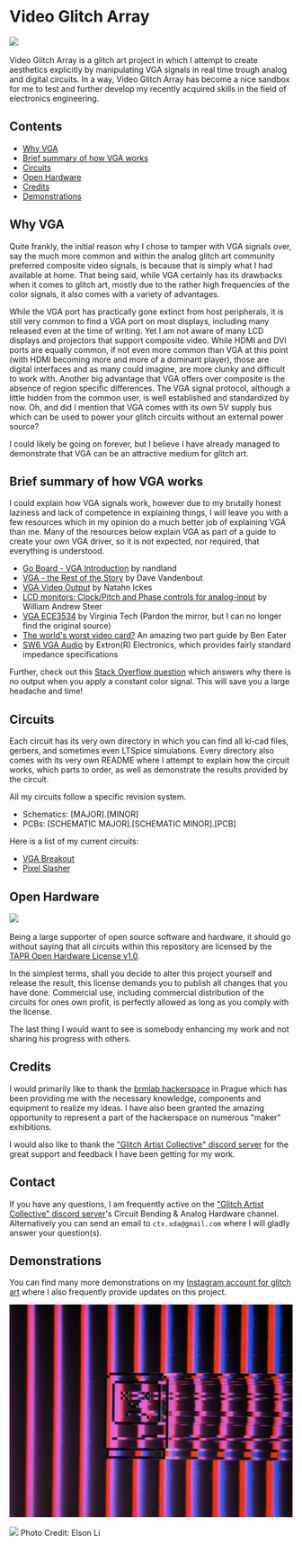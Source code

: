 # Video Glitch Array

![](img/Title.jpg)

Video Glitch Array is a glitch art project in which I attempt to create aesthetics explicitly by manipulating VGA signals in real time trough analog and digital circuits. In a way, Video Glitch Array has become a nice sandbox for me to test and further develop my recently acquired skills in the field of electronics engineering.

## Contents

- [Why VGA](#Why-VGA)
- [Brief summary of how VGA works](#Brief-summary-of-how-VGA-works)
- [Circuits](#Circuits)
- [Open Hardware](#Open-Hardware)
- [Credits](#Credits)
- [Demonstrations](#Demonstrations)

## Why VGA

Quite frankly, the initial reason why I chose to tamper with VGA signals over, say the much more common and within the analog glitch art community preferred composite video signals, is because that is simply what I had available at home. That being said, while VGA certainly has its drawbacks when it comes to glitch art, mostly due to the rather high frequencies of the color signals, it also comes with a variety of advantages.

While the VGA port has practically gone extinct from host peripherals, it is still very common to find a VGA port on most displays, including many released even at the time of writing. Yet I am not aware of many LCD displays and projectors that support composite video. While HDMI and DVI ports are equally common, if not even more common than VGA at this point (with HDMI becoming more and more of a dominant player), those are digital interfaces and as many could imagine, are more clunky and difficult to work with. Another big advantage that VGA offers over composite is the absence of region specific differences. The VGA signal protocol, although a little hidden from the common user, is well established and standardized by now. Oh, and did I mention that VGA comes with its own 5V supply bus which can be used to power your glitch circuits without an external power source?

I could likely be going on forever, but I believe I have already managed to demonstrate that VGA can be an attractive medium for glitch art.

## Brief summary of how VGA works

I could explain how VGA signals work, however due to my brutally honest laziness and lack of competence in explaining things, I will leave you with a few resources which in my opinion do a much better job of explaining VGA than me. Many of the resources below explain VGA as part of a guide to create your own VGA driver, so it is not expected, nor required, that everything is understood.

- [Go Board - VGA Introduction](https://www.nandland.com/goboard/vga-introduction-test-patterns.html) by nandland
- [VGA - the Rest of the Story](http://www.xess.com/blog/vga-the-rest-of-the-story/) by Dave Vandenbout
- [VGA Video Output](http://web.mit.edu/6.111/www/labkit/vga.shtml) by Natahn Ickes
- [LCD monitors: Clock/Pitch and Phase controls for analog-input](http://www.techmind.org/lcd/phasexplan.html) by William Andrew Steer
- [VGA ECE3534](https://drive.google.com/file/d/1oJ0iN84QY8XnXu3txFdtZf11J46l7f6y/view?usp=sharing) by Virginia Tech (Pardon the mirror, but I can no longer find the original source)
- [The world's worst video card?](https://www.youtube.com/watch?v=l7rce6IQDWs) An amazing two part guide by Ben Eater
- [SW6 VGA Audio](http://www.partyzant.com.pl/instrukcje/matrixy/SW6_VGA_Audio.pdf) by Extron(R) Electronics, which provides fairly standard impedance specifications

Further, check out this [Stack Overflow question](https://electronics.stackexchange.com/questions/221536/vga-driver-not-working) which answers why there is no output when you apply a constant color signal. This will save you a large headache and time!


## Circuits

Each circuit has its very own directory in which you can find all ki-cad files, gerbers, and sometimes even LTSpice simulations. Every directory also comes with its very own README where I attempt to explain how the circuit works, which parts to order, as well as demonstrate the results provided by the circuit.

All my circuits follow a specific revision system.

- Schematics: [MAJOR].[MINOR]
- PCBs: [SCHEMATIC MAJOR].[SCHEMATIC MINOR].[PCB]

Here is a list of my current circuits:

- [VGA Breakout](https://github.com/CTXz/Video-Glitch-Array/tree/master/VGABreakout/README.md)
- [Pixel Slasher](https://github.com/CTXz/Video-Glitch-Array/tree/master/PixelSlasher/README.md)

## Open Hardware

![](https://i0.wp.com/www.oshwa.org/wp-content/uploads/2014/03/oshw-logo-200-px.png?resize=190%2C200)

Being a large supporter of open source software and hardware, it should go without saying that all circuits within this repository are licensed by the [TAPR Open Hardware License v1.0](https://tapr.org/ohl.html).

In the simplest terms, shall you decide to alter this project yourself and release the result, this license demands you to publish all changes that you have done. Commercial use, including commercial distribution of the circuits for ones own profit, is perfectly allowed as long as you comply with the license.

The last thing I would want to see is somebody enhancing my work and not sharing his progress with others.

## Credits

I would primarily like to thank the [brmlab hackerspace](https://brmlab.cz/) in Prague which has been providing me with the necessary knowledge, components and equipment to realize my ideas. I have also been granted the amazing opportunity to represent a part of the hackerspace on numerous "maker" exhibitions.

I would also like to thank the ["Glitch Artist Collective" discord server](https://discord.gg/r6NnsXX) for the great support and feedback I have been getting for my work.

## Contact

If you have any questions, I am frequently active on the ["Glitch Artist Collective" discord server](https://discord.gg/r6NnsXX)'s Circuit Bending & Analog Hardware channel. Alternatively you can send an email to `ctx.xda@gmail.com` where I will gladly answer your question(s).

## Demonstrations

You can find many more demonstrations on my [Instagram account for glitch art](https://www.instagram.com/video.home.systems/) where I also frequently provide updates on this project.

![](img/SadMac.jpg)

![](img/Elson-Li-AP.jpg)
Photo Credit: Elson Li
